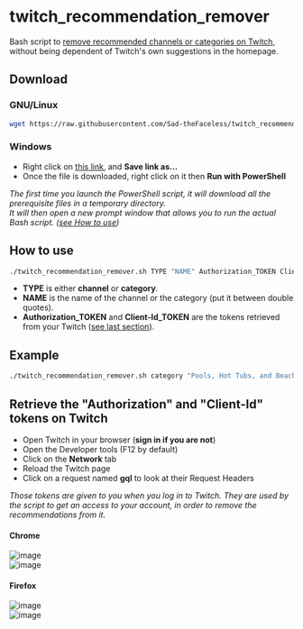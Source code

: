 # twitch_recommendation_remover
Bash script to [remove recommended channels or categories on Twitch](https://www.twitch.tv/settings/recommendations), without being dependent of Twitch's own suggestions in the homepage.

## Download
### GNU/Linux
```bash
wget https://raw.githubusercontent.com/Sad-theFaceless/twitch_recommendation_remover/main/twitch_recommendation_remover.sh && chmod +x twitch_recommendation_remover.sh
```
### Windows
- Right click on [this link](https://github.com/Sad-theFaceless/twitch_recommendation_remover/raw/main/twitch_recommendation_remover.ps1), and **Save link as...**
- Once the file is downloaded, right click on it then **Run with PowerShell**

*The first time you launch the PowerShell script, it will download all the prerequisite files in a temporary directory.  
It will then open a new prompt window that allows you to run the actual Bash script. ([see How to use](#how-to-use))*

## How to use
```bash
./twitch_recommendation_remover.sh TYPE "NAME" Authorization_TOKEN Client-Id_TOKEN
```
- **TYPE** is either **channel** or **category**.
- **NAME** is the name of the channel or the category (put it between double quotes).
- **Authorization_TOKEN** and **Client-Id_TOKEN** are the tokens retrieved from your Twitch ([see last section](#retrieve-the-authorization-and-client-id-tokens-on-twitch)).

## Example
```bash
./twitch_recommendation_remover.sh category "Pools, Hot Tubs, and Beaches" a1b2c3d4e5f6g7h8i9j10k11l12m13 m13l12k11j10i9h8g7f6e5d4c3b2a1
```

## Retrieve the "Authorization" and "Client-Id" tokens on Twitch
- Open Twitch in your browser (**sign in if you are not**)
- Open the Developer tools (F12 by default)
- Click on the **Network** tab
- Reload the Twitch page
- Click on a request named **gql** to look at their Request Headers

*Those tokens are given to you when you log in to Twitch. They are used by the script to get an access to your account, in order to remove the recommendations from it.*

#### Chrome
![image](https://user-images.githubusercontent.com/21340420/155695072-1985b99e-30ca-48da-a7ba-aa7c8cbbe749.png)  
![image](https://user-images.githubusercontent.com/21340420/155755848-c43f08f0-398c-49e3-bf32-231f276e5e5c.png)
#### Firefox
![image](https://user-images.githubusercontent.com/21340420/155697210-0285483d-ac23-412e-9424-fb1eb9e9dbd6.png)  
![image](https://user-images.githubusercontent.com/21340420/155755887-4a37ead7-3c48-4215-a5fd-25802eec4c6d.png)
